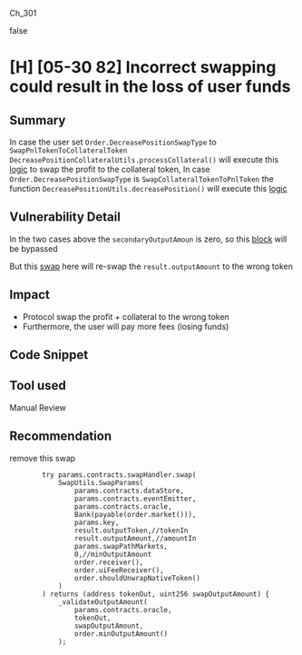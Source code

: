 Ch_301

false

# [H] [05-30 82] Incorrect swapping could result in the loss of user funds

## Summary
In case the user set `Order.DecreasePositionSwapType` to `SwapPnlTokenToCollateralToken` `DecreasePositionCollateralUtils.processCollateral()` will execute this [logic](https://github.com/sherlock-audit/2023-04-gmx/blob/main/gmx-synthetics/contracts/position/DecreasePositionCollateralUtils.sol#L141-L146) to  swap the profit to the collateral 
token, 
In case `Order.DecreasePositionSwapType` is `SwapCollateralTokenToPnlToken` the function `DecreasePositionUtils.decreasePosition()` will execute this [logic](https://github.com/sherlock-audit/2023-04-gmx/blob/main/gmx-synthetics/contracts/position/DecreasePositionUtils.sol#L325)

## Vulnerability Detail
In the two cases above the `secondaryOutputAmoun` is zero, so this [block](https://github.com/sherlock-audit/2023-04-gmx/blob/main/gmx-synthetics/contracts/order/DecreaseOrderUtils.sol#L56-L81) will be bypassed  

But this [swap](https://github.com/sherlock-audit/2023-04-gmx/blob/main/gmx-synthetics/contracts/order/DecreaseOrderUtils.sol#L83-L104) here will re-swap the `result.outputAmount` to the wrong token 

## Impact
- Protocol swap the profit + collateral to the wrong token
- Furthermore, the user will pay more fees (losing funds)
 
## Code Snippet

## Tool used

Manual Review

## Recommendation
remove this swap
```solidity
        try params.contracts.swapHandler.swap(
            SwapUtils.SwapParams(
                params.contracts.dataStore,
                params.contracts.eventEmitter,
                params.contracts.oracle,
                Bank(payable(order.market())),
                params.key,
                result.outputToken,//tokenIn
                result.outputAmount,//amountIn
                params.swapPathMarkets,
                0,//minOutputAmount
                order.receiver(),
                order.uiFeeReceiver(),
                order.shouldUnwrapNativeToken()
            )
        ) returns (address tokenOut, uint256 swapOutputAmount) {
            _validateOutputAmount(
                params.contracts.oracle,
                tokenOut,
                swapOutputAmount,
                order.minOutputAmount()
            );
```